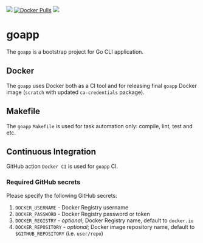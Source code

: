 [![](https://github.com/alexeiled/goapp/workflows/docker/badge.svg)](https://github.com/alexeiled/goapp/actions?query=workflow%3A"docker") [![Docker Pulls](https://img.shields.io/docker/pulls/alexeiled/goapp.svg?style=popout)](https://hub.docker.com/r/alexeiled/goapp) [![](https://images.microbadger.com/badges/image/alexeiled/goapp.svg)](https://microbadger.com/images/alexeiled/goapp "Get your own image badge on microbadger.com")

# goapp

The `goapp` is a bootstrap project for Go CLI application.

## Docker

The `goapp` uses Docker both as a CI tool and for releasing final `goapp` Docker image (`scratch` with updated `ca-credentials` package).

## Makefile

The `goapp` `Makefile` is used for task automation only: compile, lint, test and etc.

## Continuous Integration

GitHub action `Docker CI` is used for `goapp` CI.

### Required GitHub secrets

Please specify the following GitHub secrets:

1. `DOCKER_USERNAME` - Docker Registry username
2. `DOCKER_PASSWORD` - Docker Registry password or token
3. `DOCKER_REGISTRY` - _optional_; Docker Registry name, default to `docker.io`
4. `DOCKER_REPOSITORY` - _optional_; Docker image repository name, default to `$GITHUB_REPOSITORY` (i.e. `user/repo`)
